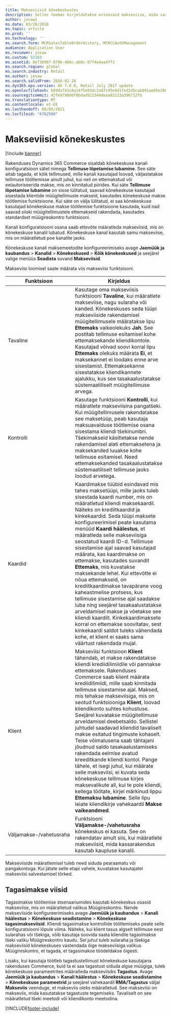 ```yaml
---
title: Makseviisid kõnekeskustes
description: Selles teemas kirjeldatakse erinevaid makseviise, mida saate Dynamics 365 Commercei kõnekeskuses kasutada.
author: josaw1
ms.date: 03/28/2018
ms.topic: article
ms.prod: ''
ms.technology: ''
ms.search.form: MCRSalesTableOrderHistory, MCRCCAuthManagement
audience: Application User
ms.reviewer: josaw
ms.custom: 92163
ms.assetid: 8e738907-870b-466c-ab0c-07f4a4aa47f3
ms.search.region: global
ms.search.industry: Retail
ms.author: josaw
ms.search.validFrom: 2016-02-28
ms.dyn365.ops.version: AX 7.0.0, Retail July 2017 update
ms.openlocfilehash: b89daf41c8a14f5e03dc2a67c95e9d1fed2d5cab891ae65e20655c285b1f6ac2
ms.sourcegitcommit: 42fe9790ddf0bdad911544deaa82123a396712fb
ms.translationtype: MT
ms.contentlocale: et-EE
ms.lasthandoff: 08/05/2021
ms.locfileid: "6762568"
---
```

# <a name="payment-methods-in-call-centers"></a>Makseviisid kõnekeskustes

[!include [banner](includes/banner.md)]

Rakenduses Dynamics 365 Commerce sisaldab kõnekeskuse kanali konfiguratsioon sätet nimega **Tellimuse lõpetamise lubamine**. See säte aitab tagada, et kõik tellimused, mille kanali kasutajad loovad, väljastatakse tellimuse töötlemisse ainult juhul, kui neil on ettemakstud või eelautoriseerida makse, mis on kinnitatud piirides. Kui säte **Tellimuse lõpetamise lubamine** on sisse lülitatud, saavad kõnekeskuse kasutajad sisestada klientide müügitellimuste makseid, kasutades kõnekeskuse makse töötlemise funktsioone. Kui säte on välja lülitatud, ei saa kõnekeskuse kasutajad kõnekeskuse makse töötlemise funktsioone kasutada, kuid nad saavad siiski müügitellimustele ettemakseid rakendada, kasutades standardset müügireskontro funktsiooni.

Kanali konfiguratsiooni osana saab ettevõte määratleda makseviisid, mis on kõnekeskuse kanalil lubatud. Kõnekeskuse kanal kasutab samu makseviise, mis on määratletud poe kanalite jaoks.

Kõnekeskuse kanali maksemeetodite konfigureerimiseks avage **Jaemüük ja kaubandus** \> **Kanalid** \> **Kõnekeskused** \> **Kõik kõnekeskused** ja seejärel valige menüüs **Seadista** suvand **Makseviisid**.

Makseviisi loomisel saate määrata viis makseviisi funktsiooni.

| Funktsioon            | Kirjeldus |
|---------------------|-------------|
| Tavaline              | Kasutage oma makseviisis funktsiooni **Tavaline**, kui määratlete makseviise, nagu sularaha või kanded. Kõnekeskuses seda tüüpi makseviiside rakendamisel müügitellimusele määratakse lipu **Ettemaks** vaikeolekuks **Jah**. See postitab tellimuse esitamisel kohe ettemaksekande kliendikontole. Kasutajad võivad soovi korral lipu **Ettemaks** olekuks määrata **Ei**, et maksekannet ei loodaks enne arve sisestamist. Ettemaksekanne sisestatakse kliendikannete ajalukku, kus see tasakaalustatakse süstemaatiliselt müügitellimuse arvega. |
| Kontrolli               | Kasutage funktsiooni **Kontrolli**, kui määratlete makseviisina pangatšeki. Kui müügitellimusele rakendatakse see maksetüüp, peab kasutaja maksuavalduse töötlemise osana sisestama kliendi tšekinumbri. Tšekimakseid käsitletakse nende rakendamisel alati ettemaksetena ja maksekanded luuakse kohe tellimuse esitamisel. Need ettemaksekanded tasakaalustatakse süstemaatiliselt tellimuse jaoks loodud arvetega. |
| Kaardid               | Kaardimakse tüübid esindavad mis tahes maksetüüpi, mille jaoks tuleb sisestada kaardi number, mis on määratletud kliendi maksekaardil. Näiteks on krediitkaardid ja kinkekaardid. Seda tüüpi maksete konfigureerimisel peate kasutama menüüd **Kaardi häälestus**, et määratleda selle makseviisiga seostatud kaardi ID-d. Tellimuse sisestamise ajal saavad kasutajad määrata, kas kaardimakse on ettemakse, kasutades suvandit **Ettemaks**, mis kuvatakse maksekande lehel. Kui ettevõtte ei nõua ettemakseid, on krediitkaardimakse tavapärane voog kaheastmelise protsess, kus tellimuse sisestamise ajal saadakse luba ning seejärel tasakaalustatakse arveldamisel makse ja võetakse see kliendi kaardilt. Kinkekaardimaksete korral on ettemakse soovitatav, sest kinkekaardi saldot tuleks vähendada kohe, et klient ei saaks sama väärtust rakendada mujal. |
| Klient            | Makseviisi funktsioon **Klient** tähendab, et makse rakendatakse kliendi krediidilimiidile või pannakse ettemaksele. Rakenduses Commerce saab klient määrata krediidilimiidi, mille saab kinnitada tellimuse sisestamise ajal. Maksed, mis tehakse makseviisiga, mis on seotud funktsiooniga **Klient**, loovad kliendikonto suhtes kohustuse. Seejärel kuvatakse müügitellimuse arveldamisel deebetsaldo. Sellistel juhtudel saadavad kliendid tavaliselt makse esitatud tingimuste kohaselt. Teise võimalusena saab tähtajani jõudnud saldo tasakaalustamiseks rakendada eelmise avatud kreeditkande kliendi kontol. Pange tähele, et isegi juhul, kui määrate selle makseviisi, ei kuvata seda kõnekeskuse tellimuse kirjes maksevalikute all, kui te pole kliendi, kellega töötate, kirjel märkinud lippu **Ettemaksu lubamine**. Selle lipu leiate kliendikirje vahekaardil **Makse vaikeandmed**. |
| Väljamakse-/vahetusraha | Funktsiooni **Väljamakse-/vahetusraha** kõnekeskus ei kasuta. See on rakendatav ainult siis, kui määratlete makseviisid, mida kassarakendus kasutab kaupluse kanalil. |

Makseviiside määratlemisel tuleb need siduda pearaamatu või pangakontoga. Kui jätate selle etapi vahele, kuvatakse kasutajatel makseviisi salvestamisel tõrked.

## <a name="refund-payment-methods"></a>Tagasimakse viisid

Tagasimakse töötlemise stsenaariumides kasutab kõnekeskus osasid makseviise, mis on määratletud valikus Müügireskontro. Nende makseviiside konfigureerimiseks avage **Jaemüük ja kaubandus** \> **Kanali häälestus** \> **Kõnekeskuse seadistamine** \> **Kõnekeskuse tagasimakseviisid**. Kliendi tagasimakse kontrollide töötlemiseks peate selle konfiguratsiooni lõpule viima. Näiteks, kui klient tasus algselt tellimuse eest sularahas või tšekiga, võib kasutaja soovida saata kliendile tagasimakse tšeki valiku Müügireskontro kaudu. Sel juhul tuleb sularaha ja tšekiga makseviisid kõnekeskuses vastendada õige makseviisiga valikus Müügireskontro, et tagada, et tagasimakse töödeldakse õigesti.

Lisaks, kui kasutaja töötleb tagastustellimust kõnekeskuse kasutajana rakenduses Commerce, kuid ta ei saa tagastust siduda algse müügiga, tuleb kõnekeskuse parameetrites määratleda makseviisiks **Tagastus**. Avage **Jaemüük ja kaubandus** \> **Kanali häälestus** \> **Kõnekeskuse seadistamine** \> **Kõnekeskuse parameetrid** ja seejärel vahekaardil **RMA/Tagastus** väljal **Makseviis** veenduge, et makseviis oleks määratletud. See makseviisi on makseviis, mida kasutatakse tagastuste tegemiseks. Tavaliselt on see määratletud tšeki meetodi või kliendikonto meetodina.


[!INCLUDE[footer-include](../includes/footer-banner.md)]